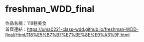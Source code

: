 # freshman_WDD_final

作品名稱：118巷美食</br>
首頁連結：https://uma0221-class-wdd.github.io/freshman-WDD-final/Html/118%E5%B7%B7%E7%BE%8E%E9%A3%9F.html
